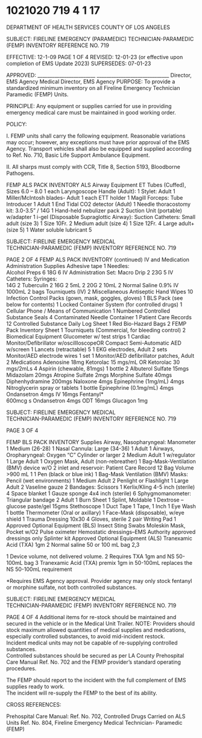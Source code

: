 # 1021020 719 4 1 17

DEPARTMENT OF HEALTH SERVICES 
COUNTY OF LOS ANGELES 
 
SUBJECT:  FIRELINE EMERGENCY   (PARAMEDIC) 
 TECHNICIAN-PARAMEDIC (FEMP) INVENTORY REFERENCE NO. 719 
 
 
EFFECTIVE: 12-1-09         PAGE 1 OF 4 
REVISED: 12-01-23 (or effective upon completion of EMS Update 2023) 
SUPERSEDES: 07-01-23 
 
  
APPROVED: ________________________ ______________________________ 
Director, EMS Agency   Medical Director, EMS Agency 
PURPOSE: To provide a standardized minimum inventory on all Fireline Emergency 
Technician Paramedic (FEMP) Units. 
 
PRINCIPLE:  Any equipment or supplies carried for use in providing emergency medical 
care must be maintained in good working order. 
 
 
POLICY: 
 
I. FEMP units shall carry the following equipment. Reasonable variations may occur; 
however, any exceptions must have prior approval of the EMS Agency. Transport 
vehicles shall also be equipped and supplied according to Ref. No. 710, Basic Life 
Support Ambulance Equipment. 
 
II. All sharps must comply with CCR, Title 8, Section 5193, Bloodborne Pathogens. 
 
FEMP ALS PACK INVENTORY 
ALS Airway Equipment 
ET Tubes (Cuffed), Sizes 6.0 – 8.0 1 each Laryngoscope Handle (Adult): 1 
Stylet: Adult 1 Miller/McIntosh blades- Adult  1 each 
ETT holder 1 Magill Forceps: 
Tube Introducer 1 Adult 1 
End Tidal CO2 detector (Adult)  1 Needle thoracostomy kit: 3.0-3.5” / 14G 1 
Hand-held nebulizer pack 2 Suction Unit (portable) w/adapter 1 
i-gel (Disposable Supraglottic Airway): Suction Catheters: 
       Small adult (size 3) 1            Size 10Fr. 2 
       Medium adult (size 4) 1            Size 12Fr. 4 
       Large adult+ (size 5) 1 Water soluble lubricant 5 
  

SUBJECT: FIRELINE EMERGENCY MEDICAL  
 TECHNICIAN-PARAMEDIC (FEMP) INVENTORY          REFERENCE NO. 719 
 
 
PAGE 2 OF 4 
FEMP ALS PACK INVENTORY (continued) 
IV and Medication Administration Supplies 
Adhesive tape 1 Needles:  
Alcohol Preps 6 18G 6 
IV Administration Set: 
Macro Drip 
2 23G 5 
IV Catheters: Syringes:   
14G 2 Tuberculin 2 
16G 2 5mL 2 
20G 2 10mL 2 
Normal Saline 0.9% IV 1000mL 2 bags Tourniquets (IV) 2 
Miscellaneous 
Antiseptic Hand Wipes 10 
Infection Control Packs (gown, mask, 
goggles, gloves) 
1 
BLS Pack (see below for contents) 1 
Locked Container System (for controlled 
drugs) 
1 
Cellular Phone / Means of Communication 1 Numbered Controlled Substance Seals 4 
Contaminated Needle Container 1 Patient Care Records 12 
Controlled Substance Daily Log Sheet 1 Red Bio-Hazard Bags 2 
FEMP Pack Inventory Sheet 1 
Tourniquets (Commercial, for bleeding 
control) 
2 
Biomedical Equipment 
Glucometer w/ test strips 1 
Cardiac Monitor/Defibrillator 
w/oscillloscopeOR 
Compact Semi-Automatic AED w/screen 
1 
Lancets (retractable) 5 1 
EKG electrodes, Adult 2 sets Monitor/AED electrode wires 1 set 
 1 Monitor/AED defibrillator patches, Adult 2 
Medications 
Adenosine 18mg 
Ketorolac 15 mgs/mL 
OR 
Ketorolac 30 mgs/2mLs 
4 
Aspirin (chewable, 81mgs) 1 bottle 2 
Albuterol Sulfate 15mgs Midazolam 20mgs 
Atropine Sulfate 2mgs Morphine Sulfate 40mgs 
Diphenhydramine 200mgs Naloxone 4mgs 
Epinephrine (1mg/mL) 4mgs Nitroglycerin spray or tablets 1 bottle 
Epinephrine (0.1mg/mL) 4mgs Ondansetron 4mgs IV 16mgs 
Fentanyl*  
600mcg
s 
Ondansetron 4mgs ODT 16mgs 
Glucagon 1mg   

SUBJECT: FIRELINE EMERGENCY MEDICAL  
 TECHNICIAN-PARAMEDIC (FEMP) INVENTORY          REFERENCE NO. 719 
 
 
PAGE 3 OF 4 
 
 
FEMP BLS PACK INVENTORY 
Supplies 
Airway, Nasopharyngeal: Manometer 1 
Medium (26-28) 1 Nasal Cannula: 
Large  (34-36) 1 Adult 1 
Airways, Oropharyngeal: Oxygen “C” Cylinder or larger  2 
Medium Adult 1 w/regulator 1 
Large Adult 1 Oxygen Mask, Adult (non-rebreather) 1 
Bag-Mask-Ventilation (BMV) device w/O
2 
inlet and reservoir: 
Patient Care Record 12 
Bag Volume >900 mL
1
 1 Pen (black or blue ink) 1 
Bag-Mask Ventilation (BMV) Masks: Pencil (wet environments) 1 
Medium Adult 2 Penlight or Flashlight 1 
Large Adult 2 Vaseline gauze 2 
Bandages: Scissors 1 
Kerlix/Kling 4-5 inch (sterile) 4 Space blanket 1 
Gauze sponge 4x4 inch (sterile) 6 Sphygmomanometer: 
Triangular bandage 2 Adult 1 
Burn Sheet 1 Splint, Moldable 1 
Dextrose – glucose paste/gel 15gms Stethoscope 1 
Duct Tape 1 Tape, 1 Inch 1 
Eye Wash 1 bottle Thermometer (Oral or axillary) 1 
Face-Mask (disposable), w/eye shield 1 Trauma Dressing 10x30 4 
Gloves, sterile 2 pair Writing Pad 1 
Approved Optional Equipment (BLS) 
Insect Sting Swabs Moleskin 
Mask, Pocket w/O2 Pulse oximeter 
Hemostatic dressings–EMS Authority approved dressings only Splinter kit 
Approved Optional Equipment (ALS) 
Tranexamic Acid (TXA) 1gm
 2
 Normal saline 50 or 100 mL bag 
2,3
 
1
 Device volume, not delivered volume. 
2
 Requires TXA 1gm and NS 50-100mL bag 
3 
Tranexamic Acid (TXA) premix 1gm in 50-100mL replaces the NS 50-100mL requirement  
 
*Requires EMS Agency approval.  Provider agency may only stock fentanyl or morphine sulfate, 
not both controlled substances. 
 

SUBJECT: FIRELINE EMERGENCY MEDICAL  
 TECHNICIAN-PARAMEDIC (FEMP) INVENTORY          REFERENCE NO. 719 
 
 
PAGE 4 OF 4 
Additional items for re-stock should be maintained and secured in the vehicle or in the Medical 
Unit Trailer. 
NOTE:  Providers should stock maximum allowed quantities of medical supplies 
and medications, especially controlled substances, to avoid mid-incident restock.  
Incident medical units may not be capable of re-supplying controlled substances.  
Controlled substances should be secured as per LA County Prehospital Care 
Manual Ref. No. 702 and the FEMP provider’s standard operating procedures. 
 
The FEMP should report to the incident with the full complement of EMS supplies ready to work.  
The incident will re-supply the FEMP to the best of its ability. 
 
CROSS REFERENCES: 
 
Prehospital Care Manual: 
Ref. No. 702, Controlled Drugs Carried on ALS Units 
Ref. No. 804, Fireline Emergency Medical Technician- Paramedic (FEMP)
